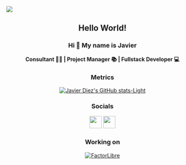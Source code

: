 ![](images/banner.png)

<div align="center">
    <h2> Hello World! </h2>
    <h3> Hi 👋 My name is Javier </h3>
    <p> <b> Consultant 👨‍💼 | Project Manager 📚 | Fullstack Developer 💻 </b> </p>
  
### Metrics
  
[![Javier Diez's GitHub stats-Light](https://github-readme-stats.vercel.app/api?username=javidiez&show_icons=true&theme=default#gh-light-mode-only)](https://github.com/anuraghazra/github-readme-stats#gh-light-mode-only)

  
### Socials

<p align="center"> <a href="https://www.github.com/javidiez" target="_blank" rel="noreferrer"><img src="https://raw.githubusercontent.com/danielcranney/readme-generator/main/public/icons/socials/github.svg" width="32" height="32" /></a> <a href="https://www.linkedin.com/in/javier-diezz/" target="_blank" rel="noreferrer"><img src="https://raw.githubusercontent.com/danielcranney/readme-generator/main/public/icons/socials/linkedin.svg" width="32" height="32" /></a></p>
  
### Working on

<a href="https://github.com/factorlibre" target="_blank" rel="noreferrer"><img src="https://factorlibre.com/wp-content/uploads/2017/11/logo-factor-libre-menu-colour.png" alt="FactorLibre" /></a>

</div>
